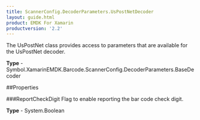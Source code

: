 ```yaml
---
title: ScannerConfig.DecoderParameters.UsPostNetDecoder
layout: guide.html 
product: EMDK For Xamarin 
productversion: '2.2' 
---
```

The UsPostNet class provides access to parameters that are available for the UsPostNet decoder.

**Type** - Symbol.XamarinEMDK.Barcode.ScannerConfig.DecoderParameters.BaseDecoder

##Properties

###ReportCheckDigit
Flag to enable reporting the bar code check digit.

**Type** - System.Boolean


